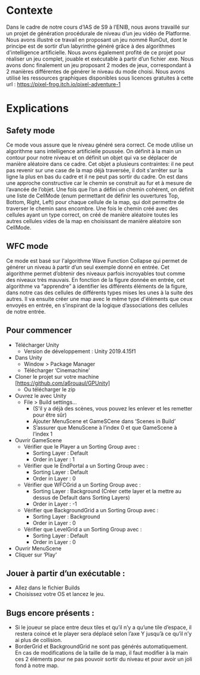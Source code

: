 # Contexte 

Dans le cadre de notre cours d’IAS de S9 à l’ENIB, nous avons travaillé sur un projet de génération procédurale de niveau d’un jeu vidéo de Platforme. Nous avons illustré ce travail en proposant un jeu nommé RunOut, dont le principe est de sortir d’un labyrinthe généré grâce à des algorithmes d'intelligence artificielle. Nous avons également profité de ce projet pour réaliser un jeu complet, jouable et exécutable à partir d’un fichier .exe. Nous avons donc finalement un jeu proposant 2 modes de jeux, correspondant à 2 manières différentes de générer le niveau du mode choisi. 
Nous avons utilisé les ressources graphiques disponibles sous licences gratuites à cette url : 
https://pixel-frog.itch.io/pixel-adventure-1

# Explications 
## Safety mode
Ce mode vous assure que le niveau généré sera correct. Ce mode utilise un algorithme sans intelligence artificielle poussée. On définit à la main un contour pour notre niveau et on définit un objet qui va se déplacer de manière aléatoire dans ce cadre. Cet objet a plusieurs contraintes: il ne peut pas revenir sur une case de la map déjà traversée, il doit s'arrêter sur la ligne la plus en bas du cadre et il ne peut pas sortir du cadre. On est dans une approche constructive car le chemin se construit au fur et à mesure de l’avancée de l’objet. Une fois que l’on a défini un chemin cohérent, on définit une liste de CellMode (enum permettant de définir les ouvertures Top, Bottom, Right, Left) pour chaque cellule de la map, qui doit permettre de traverser le chemin sans encombre. Une fois le chemin créé avec des cellules ayant un type correct, on créé de manière aléatoire toutes les autres cellules vides de la map en choisissant de manière aléatoire son CellMode.
## WFC mode 
Ce mode est basé sur l'algorithme Wave Function Collapse qui permet de générer un niveau à partir d’un seul exemple donné en entrée. Cet algorithme permet d’obtenir des niveaux parfois incroyables tout comme des niveaux très mauvais. En fonction de la figure donnée en entrée, cet algorithme va “apprendre” à identifier les différents éléments de la figure, dans notre cas des cellules de différents types mises les unes à la suite des autres. Il va ensuite créer une map avec le même type d'éléments que ceux envoyés en entrée, en s’inspirant de la logique d’associations des cellules de notre entrée.

## Pour commencer
- Télécharger Unity
  - Version de développement : Unity 2019.4.15f1
- Dans Unity
  - Window > Package Manager
  - Télécharger ‘Cinemachine’
- Cloner le projet sur votre machine [https://github.com/a6rouaul/GPUnity]
  - Ou télécharger le zip
- Ouvrez le avec Unity
  - File > Build settings…
    - (S'il y a déjà des scènes, vous pouvez les enlever et les remetter pour être sûr)
    - Ajouter MenuScene et GameSCene dans ‘Scenes in Build’
    - S’assurer que MenuScene à l’index 0 et que GameScene à l’index 1 
- Ouvrir GameScene
  - Vérifier que le Player a un Sorting Group avec :
    - Sorting Layer : Default
    - Order in Layer : 1
  - Vérifier que le EndPortal a un Sorting Group avec :
    - Sorting Layer : Default
    - Order in Layer : 0
  - Vérifier que WFCGrid a un Sorting Group avec :
    - Sorting Layer : Background (Créer cette layer et la mettre au dessus de Default dans Sorting Layers)
    - Order in Layer : -1
  - Vérifier que BackgroundGrid a un Sorting Group avec :
    - Sorting Layer : Background
    - Order in Layer : 0
  - Vérifier que LevelGrid a un Sorting Group avec :
    - Sorting Layer : Default
    - Order in Layer : 0
- Ouvrir MenuScene
- Cliquer sur ‘Play’

## Jouer à partir d’un exécutable : 
  - Allez dans le fichier Builds
  - Choisissez votre OS et lancez le jeu.
 
## Bugs encore présents :
  - Si le joueur se place entre deux tiles et qu’il n’y a qu’une tile d’espace, il restera coincé et le player sera déplacé selon l’axe Y jusqu’à ce qu’il n’y ai plus de collision.
  - BorderGrid et BackgroundGrid ne sont pas générés automatiquement. En cas de modifications de la taille de la map, il faut modifier à la main ces 2 éléments pour ne pas pouvoir sortir du niveau et pour avoir un joli fond à notre map.


